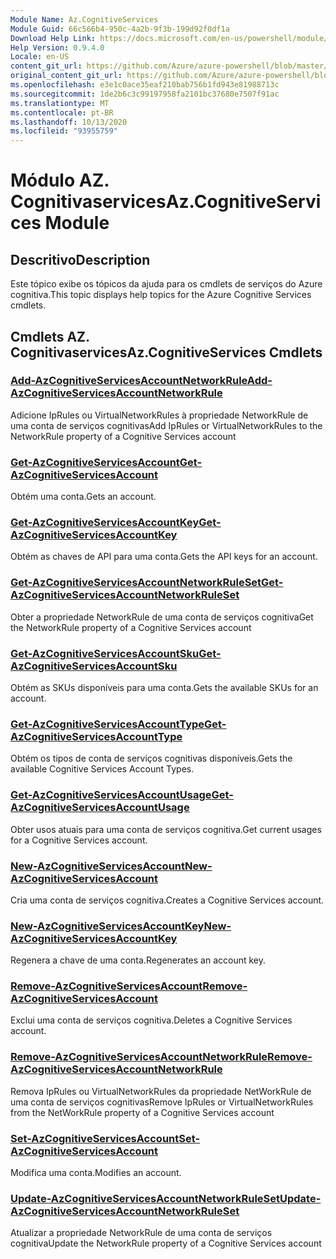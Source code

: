 ```yaml
---
Module Name: Az.CognitiveServices
Module Guid: 66c566b4-950c-4a2b-9f3b-199d92f0df1a
Download Help Link: https://docs.microsoft.com/en-us/powershell/module/az.cognitiveservices
Help Version: 0.9.4.0
Locale: en-US
content_git_url: https://github.com/Azure/azure-powershell/blob/master/src/CognitiveServices/CognitiveServices/help/Az.CognitiveServices.md
original_content_git_url: https://github.com/Azure/azure-powershell/blob/master/src/CognitiveServices/CognitiveServices/help/Az.CognitiveServices.md
ms.openlocfilehash: e3e1c0ace35eaf210bab756b1fd943e81988713c
ms.sourcegitcommit: 1de2b6c3c99197958fa2101bc37680e7507f91ac
ms.translationtype: MT
ms.contentlocale: pt-BR
ms.lasthandoff: 10/13/2020
ms.locfileid: "93955759"
---
```

# <span data-ttu-id="65717-101">Módulo AZ. Cognitivaservices</span><span class="sxs-lookup"><span data-stu-id="65717-101">Az.CognitiveServices Module</span></span>
## <span data-ttu-id="65717-102">Descritivo</span><span class="sxs-lookup"><span data-stu-id="65717-102">Description</span></span>
<span data-ttu-id="65717-103">Este tópico exibe os tópicos da ajuda para os cmdlets de serviços do Azure cognitiva.</span><span class="sxs-lookup"><span data-stu-id="65717-103">This topic displays help topics for the Azure Cognitive Services cmdlets.</span></span>

## <span data-ttu-id="65717-104">Cmdlets AZ. Cognitivaservices</span><span class="sxs-lookup"><span data-stu-id="65717-104">Az.CognitiveServices Cmdlets</span></span>
### [<span data-ttu-id="65717-105">Add-AzCognitiveServicesAccountNetworkRule</span><span class="sxs-lookup"><span data-stu-id="65717-105">Add-AzCognitiveServicesAccountNetworkRule</span></span>](Add-AzCognitiveServicesAccountNetworkRule.md)
<span data-ttu-id="65717-106">Adicione IpRules ou VirtualNetworkRules à propriedade NetworkRule de uma conta de serviços cognitivas</span><span class="sxs-lookup"><span data-stu-id="65717-106">Add IpRules or VirtualNetworkRules to the NetworkRule property of a Cognitive Services account</span></span>

### [<span data-ttu-id="65717-107">Get-AzCognitiveServicesAccount</span><span class="sxs-lookup"><span data-stu-id="65717-107">Get-AzCognitiveServicesAccount</span></span>](Get-AzCognitiveServicesAccount.md)
<span data-ttu-id="65717-108">Obtém uma conta.</span><span class="sxs-lookup"><span data-stu-id="65717-108">Gets an account.</span></span>

### [<span data-ttu-id="65717-109">Get-AzCognitiveServicesAccountKey</span><span class="sxs-lookup"><span data-stu-id="65717-109">Get-AzCognitiveServicesAccountKey</span></span>](Get-AzCognitiveServicesAccountKey.md)
<span data-ttu-id="65717-110">Obtém as chaves de API para uma conta.</span><span class="sxs-lookup"><span data-stu-id="65717-110">Gets the API keys for an account.</span></span>

### [<span data-ttu-id="65717-111">Get-AzCognitiveServicesAccountNetworkRuleSet</span><span class="sxs-lookup"><span data-stu-id="65717-111">Get-AzCognitiveServicesAccountNetworkRuleSet</span></span>](Get-AzCognitiveServicesAccountNetworkRuleSet.md)
<span data-ttu-id="65717-112">Obter a propriedade NetworkRule de uma conta de serviços cognitiva</span><span class="sxs-lookup"><span data-stu-id="65717-112">Get the NetworkRule property of a Cognitive Services account</span></span>

### [<span data-ttu-id="65717-113">Get-AzCognitiveServicesAccountSku</span><span class="sxs-lookup"><span data-stu-id="65717-113">Get-AzCognitiveServicesAccountSku</span></span>](Get-AzCognitiveServicesAccountSku.md)
<span data-ttu-id="65717-114">Obtém as SKUs disponíveis para uma conta.</span><span class="sxs-lookup"><span data-stu-id="65717-114">Gets the available SKUs for an account.</span></span>

### [<span data-ttu-id="65717-115">Get-AzCognitiveServicesAccountType</span><span class="sxs-lookup"><span data-stu-id="65717-115">Get-AzCognitiveServicesAccountType</span></span>](Get-AzCognitiveServicesAccountType.md)
<span data-ttu-id="65717-116">Obtém os tipos de conta de serviços cognitivas disponíveis.</span><span class="sxs-lookup"><span data-stu-id="65717-116">Gets the available Cognitive Services Account Types.</span></span>

### [<span data-ttu-id="65717-117">Get-AzCognitiveServicesAccountUsage</span><span class="sxs-lookup"><span data-stu-id="65717-117">Get-AzCognitiveServicesAccountUsage</span></span>](Get-AzCognitiveServicesAccountUsage.md)
<span data-ttu-id="65717-118">Obter usos atuais para uma conta de serviços cognitiva.</span><span class="sxs-lookup"><span data-stu-id="65717-118">Get current usages for a Cognitive Services account.</span></span>

### [<span data-ttu-id="65717-119">New-AzCognitiveServicesAccount</span><span class="sxs-lookup"><span data-stu-id="65717-119">New-AzCognitiveServicesAccount</span></span>](New-AzCognitiveServicesAccount.md)
<span data-ttu-id="65717-120">Cria uma conta de serviços cognitiva.</span><span class="sxs-lookup"><span data-stu-id="65717-120">Creates a Cognitive Services account.</span></span>

### [<span data-ttu-id="65717-121">New-AzCognitiveServicesAccountKey</span><span class="sxs-lookup"><span data-stu-id="65717-121">New-AzCognitiveServicesAccountKey</span></span>](New-AzCognitiveServicesAccountKey.md)
<span data-ttu-id="65717-122">Regenera a chave de uma conta.</span><span class="sxs-lookup"><span data-stu-id="65717-122">Regenerates an account key.</span></span>

### [<span data-ttu-id="65717-123">Remove-AzCognitiveServicesAccount</span><span class="sxs-lookup"><span data-stu-id="65717-123">Remove-AzCognitiveServicesAccount</span></span>](Remove-AzCognitiveServicesAccount.md)
<span data-ttu-id="65717-124">Exclui uma conta de serviços cognitiva.</span><span class="sxs-lookup"><span data-stu-id="65717-124">Deletes a Cognitive Services account.</span></span>

### [<span data-ttu-id="65717-125">Remove-AzCognitiveServicesAccountNetworkRule</span><span class="sxs-lookup"><span data-stu-id="65717-125">Remove-AzCognitiveServicesAccountNetworkRule</span></span>](Remove-AzCognitiveServicesAccountNetworkRule.md)
<span data-ttu-id="65717-126">Remova IpRules ou VirtualNetworkRules da propriedade NetWorkRule de uma conta de serviços cognitivas</span><span class="sxs-lookup"><span data-stu-id="65717-126">Remove IpRules or VirtualNetworkRules from the NetWorkRule property of a Cognitive Services account</span></span>

### [<span data-ttu-id="65717-127">Set-AzCognitiveServicesAccount</span><span class="sxs-lookup"><span data-stu-id="65717-127">Set-AzCognitiveServicesAccount</span></span>](Set-AzCognitiveServicesAccount.md)
<span data-ttu-id="65717-128">Modifica uma conta.</span><span class="sxs-lookup"><span data-stu-id="65717-128">Modifies an account.</span></span>

### [<span data-ttu-id="65717-129">Update-AzCognitiveServicesAccountNetworkRuleSet</span><span class="sxs-lookup"><span data-stu-id="65717-129">Update-AzCognitiveServicesAccountNetworkRuleSet</span></span>](Update-AzCognitiveServicesAccountNetworkRuleSet.md)
<span data-ttu-id="65717-130">Atualizar a propriedade NetworkRule de uma conta de serviços cognitiva</span><span class="sxs-lookup"><span data-stu-id="65717-130">Update the NetworkRule property of a Cognitive Services account</span></span>


